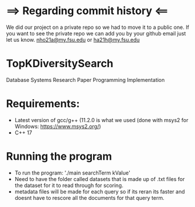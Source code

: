 # ==> Regarding commit history <==
We did our project on a private repo so we had to move it to a public one. If you want to see the private repo we can add you by your github email just let us know.
nho21a@my.fsu.edu or ha21h@my.fsu.edu

# TopKDiversitySearch
Database Systems Research Paper Programming Implementation


# Requirements:
- Latest version of gcc/g++ (11.2.0 is what we used (done with msys2 for Windows: https://www.msys2.org/)
- C++ 17

# Running the program
- To run the program: './main searchTerm kValue'
- Need to have the folder called datasets that is made up of .txt files for the dataset for it to read through for scoring. 
- metadata files will be made for each query so if its reran its faster and doesnt have to rescore all the documents for that query term.
